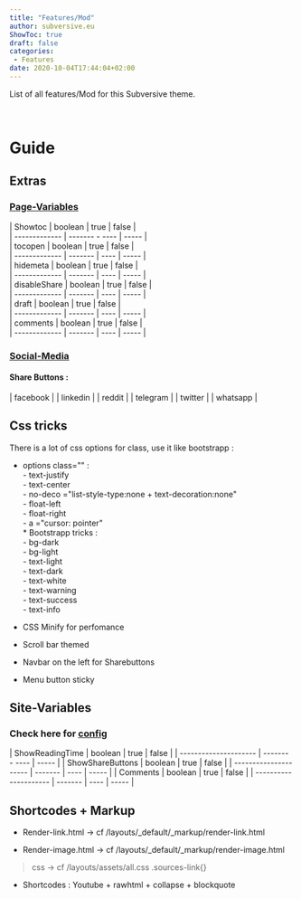 ```yaml
---
title: "Features/Mod"
author: subversive.eu
ShowToc: true
draft: false
categories:
 - Features
date: 2020-10-04T17:44:04+02:00
---
```


List of all features/Mod for this Subversive theme.
<!--more-->​

# Guide

## Extras

### [Page-Variables](https://subversive-eu.github.io/hugo-subversive/posts/install/#page-variables)

| Showtoc       | boolean | true | false |  
| ------------- | ------- - ---- | ----- |  
| tocopen       | boolean | true | false |  
| ------------- | ------- | ---- | ----- |  
| hidemeta      | boolean | true | false |  
| ------------- | ------- | ---- | ----- |  
| disableShare  | boolean | true | false |  
| ------------- | ------- | ---- | ----- |  
| draft         | boolean | true | false |  
| ------------- | ------- | ---- | ----- |  
| comments      | boolean | true | false |  
| ------------- | ------- | ---- | ----- |  


### [Social-Media](https://subversive-eu.github.io/hugo-subversive/posts/utilisation/)

#### Share Buttons :

| facebook      |
| linkedin      |
| reddit        |
| telegram      |
| twitter       |
| whatsapp      |

## Css tricks

There is a lot of css options for class, use it like bootstrapp :

* options class="" :  
        - text-justify  
        - text-center  
        - no-deco ="list-style-type:none + text-decoration:none"  
        - float-left  
        - float-right  
        - a ="cursor: pointer"  
        * Bootstrapp tricks :  
        - bg-dark  
        - bg-light  
        - text-light  
        - text-dark  
        - text-white  
        - text-warning  
        - text-success  
        - text-info  

* CSS Minify for perfomance
* Scroll bar themed
* Navbar on the left for Sharebuttons
* Menu button sticky

## Site-Variables

### Check here for [config](https://subversive-eu.github.io/hugo-subversive/posts/install/#configyml)

| ShowReadingTime       | boolean | true | false |
| --------------------- | ------- - ---- | ----- |
| ShowShareButtons      | boolean | true | false |
| --------------------- | ------- | ---- | ----- |
| Comments              | boolean | true | false |
| --------------------- | ------- | ---- | ----- |

## Shortcodes + Markup

* Render-link.html -> cf /layouts/_default/_markup/render-link.html

* Render-image.html -> cf /layouts/_default/_markup/render-image.html  
> css -> cf /layouts/assets/all.css  .sources-link{}

* Shortcodes : Youtube + rawhtml + collapse + blockquote
